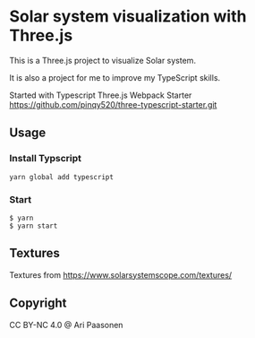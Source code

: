 # Solar system visualization with Three.js

This is a Three.js project to visualize Solar system.

It is also a project for me to improve my TypeScript skills.

Started with Typescript Three.js Webpack Starter https://github.com/pinqy520/three-typescript-starter.git

## Usage

### Install Typscript

```
yarn global add typescript
```

### Start

```
$ yarn
$ yarn start
```

## Textures

Textures from https://www.solarsystemscope.com/textures/

## Copyright

CC BY-NC 4.0 @ Ari Paasonen
